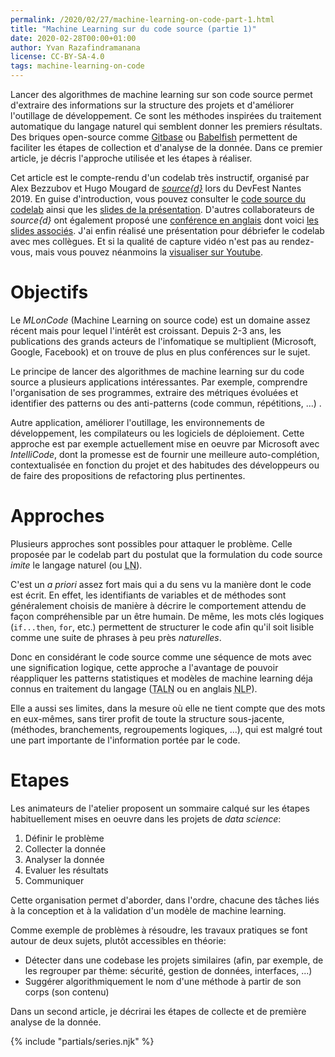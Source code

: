 ```yaml
---
permalink: /2020/02/27/machine-learning-on-code-part-1.html
title: "Machine Learning sur du code source (partie 1)"
date: 2020-02-28T00:00+01:00
author: Yvan Razafindramanana
license: CC-BY-SA-4.0
tags: machine-learning-on-code
---
```


 Lancer des algorithmes de machine learning sur son code source permet d'extraire des informations sur la structure des projets et d'améliorer l'outillage de développement. Ce sont les méthodes inspirées du traitement automatique du langage naturel qui semblent donner les premiers résultats. Des briques open-source comme [Gitbase](https://github.com/src-d/gitbase) ou [Babelfish](https://doc.bblf.sh/) permettent de faciliter les étapes de collection et d'analyse de la donnée. Dans ce premier article, je décris l'approche utilisée et les étapes à réaliser.

<!--more-->

Cet article est le compte-rendu d'un codelab très instructif, organisé par Alex Bezzubov et Hugo Mougard de [_source{d}_](https://sourced.tech/) lors du DevFest Nantes 2019. En guise d'introduction, vous pouvez consulter le [code source du codelab](https://github.com/mloncode/devfest2019-workshop) ainsi que les [slides de la présentation](https://docs.google.com/presentation/d/1vF0JMagmXXzn-h-OaJu6CsDt78oSQSg58YFJsBUaHxk/edit). D'autres collaborateurs de _source{d}_ ont également proposé une [conférence en anglais](https://www.youtube.com/watch?v=6NhQIaJfWXk) dont voici [les slides associés](https://egorbu.github.io/usedata_2019/). J'ai enfin réalisé une présentation pour débriefer le codelab avec mes collègues. Et si la qualité de capture vidéo n'est pas au rendez-vous, mais vous pouvez néanmoins la [visualiser sur Youtube](https://www.youtube.com/watch?v=0R7GIT4GPNk).

# Objectifs

Le _MLonCode_ (Machine Learning on source code) est un domaine assez récent mais pour lequel l'intérêt est croissant. Depuis 2-3 ans, les publications des grands acteurs de l'infomatique se multiplient (Microsoft, Google, Facebook) et on trouve de plus en plus conférences sur le sujet.

Le principe de lancer des algorithmes de machine learning sur du code source a plusieurs applications intéressantes. Par exemple, comprendre l'organisation de ses programmes, extraire des métriques évoluées et identifier des patterns ou des anti-patterns (code commun, répétitions, ...) .

Autre application, améliorer l'outillage, les environnements de développement, les compilateurs ou les logiciels de déploiement. Cette approche est par exemple actuellement mise en oeuvre par Microsoft avec _IntelliCode_, dont la promesse est de fournir une meilleure auto-complétion, contextualisée en fonction du projet et des habitudes des développeurs ou de faire des propositions de refactoring plus pertinentes.

# Approches

Plusieurs approches sont possibles pour attaquer le problème. Celle proposée par le codelab part du postulat que la formulation du code source _imite_ le langage naturel (ou <acronym title="Langage Naturel">LN</acronym>).

C'est un _a priori_ assez fort mais qui a du sens vu la manière dont le code est écrit. En effet, les identifiants de variables et de méthodes sont généralement choisis de manière à décrire le comportement attendu de façon compréhensible par un être humain. De même, les mots clés logiques (`if...then`, `for`, etc.) permettent de structurer le code afin qu'il soit lisible comme une suite de phrases à peu près _naturelles_.

Donc en considérant le code source comme une séquence de mots avec une signification logique, cette approche a l'avantage de pouvoir réappliquer les patterns statistiques et modèles de machine learning déja connus en traitement du langage (<acronym title="Traitement Automatique du Langage Naturel">TALN</acronym> ou en anglais <acronym title="Natural Language Processing">NLP</acronym>).

Elle a aussi ses limites, dans la mesure où elle ne tient compte que des mots en eux-mêmes, sans tirer profit de toute la structure sous-jacente, (méthodes, branchements, regroupements logiques, ...), qui est malgré tout une part importante de l'information portée par le code.

# Etapes

Les animateurs de l'atelier proposent un sommaire calqué sur les étapes habituellement mises en oeuvre dans les projets de _data science_:

1. Définir le problème
2. Collecter la donnée
3. Analyser la donnée
4. Evaluer les résultats
5. Communiquer

Cette organisation permet d'aborder, dans l'ordre, chacune des tâches liés à la conception et à la validation d'un modèle de machine learning.

Comme exemple de problèmes à résoudre, les travaux pratiques se font autour de deux sujets, plutôt accessibles en théorie:
- Détecter dans une codebase les projets similaires (afin, par exemple, de les regrouper par thème: sécurité, gestion de données, interfaces, ...)
- Suggérer algorithmiquement le nom d'une méthode à partir de son corps (son contenu)

Dans un second article, je décrirai les étapes de collecte et de première analyse de la donnée.

{% include "partials/series.njk" %}
